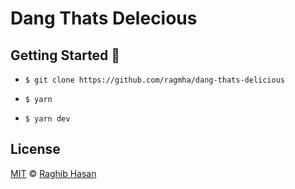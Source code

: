 # Dang Thats Delecious

## Getting Started 🚀

* ```$ git clone https://github.com/ragmha/dang-thats-delicious```

* ```$ yarn```

* ```$ yarn dev ```

## License
[MIT](./license) © [Raghib Hasan](http://raghibm.com/)
